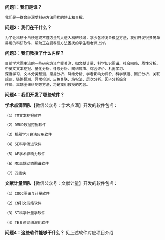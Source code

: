 **问题1：我们是谁？**

    我们是一群曾经深受科研方法困扰的博士和青椒。

**问题2：我们在干什么？**

    为了让科研小白快速或不懂方法的人进入科研领域，学会各种复杂模型方法，我们开发很多简单易用的科研软件，帮助正在受科研方法困扰的学生和老师上岸。

**问题3：我们教授了什么内容？**

    目前学术圈主流的一些研究方法广受关注，如文献计量、科学知识图谱、社会网络、质性分析、中英文文本挖掘、量化分析、情感分析、网络爬虫、综合评价、机器学习、
    深度学习、文本分类预测、聚类分析、降维分析、学者影响力评价、科学演进、回归分析、关联规则、链路预测、异常检测、灰色关联、熵权法、层次分析、因子分析综合
    评价、高端图谱绘制等方法，均是我们教授的内容。

**问题4：我们开发了哪些软件？**

**学术点滴团队**【微信公众号：学术点滴】开发的软件包括：

    （1）TM文本挖掘软件

    （2）DMKD数据挖掘软件

    （3）机器学习算法应用软件

    （4）SE科学演进软件

    （5）AE学术影响力软件

    （6）MC高端动态图谱软件
    
    （7）万能侠

**文献计量团队**【微信公众号：文献计量】开发的软件包括：

    （1）COOC图谱与计量软件

    （2）CN引文网络软件

    （3）ST科学计量学软件

    （4）TE复杂网络演化软件

**问题4：这些软件能够干什么？**
    见上述软件对应项目介绍



